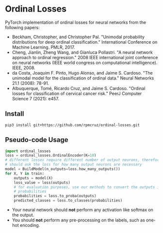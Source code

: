 # Ordinal Losses
PyTorch implementation of ordinal losses for neural networks from the following papers:

* Beckham, Christopher, and Christopher Pal. "Unimodal probability distributions for deep ordinal classification." International Conference on Machine Learning. PMLR, 2017.
* Cheng, Jianlin, Zheng Wang, and Gianluca Pollastri. "A neural network approach to ordinal regression." 2008 IEEE international joint conference on neural networks (IEEE world congress on computational intelligence). IEEE, 2008.
* da Costa, Joaquim F. Pinto, Hugo Alonso, and Jaime S. Cardoso. "The unimodal model for the classification of ordinal data." Neural Networks 21.1 (2008): 78-91.
* Albuquerque, Tomé, Ricardo Cruz, and Jaime S. Cardoso. "Ordinal losses for classification of cervical cancer risk." PeerJ Computer Science 7 (2021): e457.


## Install

```
pip3 install git+https://github.com/rpmcruz/ordinal-losses.git
```

## Pseudo-code Usage

```python
import ordinal_losses
loss = ordinal_losses.OrdinalEncoder(K=10)
# different losses require different number of output neurons, therefore you
# should ask the loss for how many output neurons are necessary
model = BuildModel(n_outputs=loss.how_many_outputs())
for X, Y in train:
    outputs = model(X)
    loss_value = loss(outputs)
    # for evaluation purposes, use our methods to convert the outputs into
    # probabilities
    probabilities = loss.to_proba(outputs)
    predicted_classes = loss.to_classes(probabilities)
```

* Your neural network should **not** perform any activation like softmax on the output.
* You should **not** perform any pre-processing on the labels, such as one-hot encoding.
